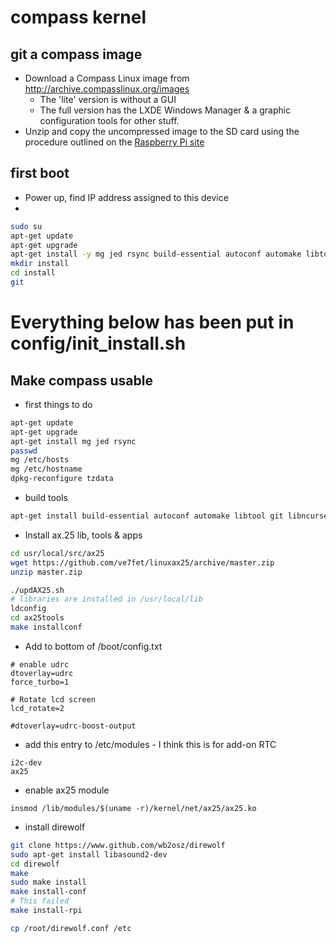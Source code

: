 # compass kernel

## git a compass image

* Download a Compass Linux image from http://archive.compasslinux.org/images
  * The 'lite' version is without a GUI
  * The full version has the LXDE Windows Manager & a graphic configuration tools for other stuff.
* Unzip and copy the uncompressed image to the SD card using the procedure outlined on the [Raspberry Pi site](https://www.raspberrypi.org/documentation/installation/installing-images/)

## first boot
* Power up, find IP address assigned to this device
*
```bash
sudo su
apt-get update
apt-get upgrade
apt-get install -y mg jed rsync build-essential autoconf automake libtool git libasound2-dev whois libncurses5-dev
mkdir install
cd install
git
```
# Everything below has been put in config/init_install.sh
## Make compass usable

* first things to do

```bash
apt-get update
apt-get upgrade
apt-get install mg jed rsync
passwd
mg /etc/hosts
mg /etc/hostname
dpkg-reconfigure tzdata
```

* build tools

```bash
apt-get install build-essential autoconf automake libtool git libncurses5-dev
```

* Install ax.25 lib, tools & apps

```bash
cd usr/local/src/ax25
wget https://github.com/ve7fet/linuxax25/archive/master.zip
unzip master.zip

./updAX25.sh
# libraries are installed in /usr/local/lib
ldconfig
cd ax25tools
make installconf
```

* Add to bottom of /boot/config.txt

```
# enable udrc
dtoverlay=udrc
force_turbo=1

# Rotate lcd screen
lcd_rotate=2

#dtoverlay=udrc-boost-output
```

  * add this entry to /etc/modules - I think this is for add-on RTC

```
i2c-dev
ax25
```

  * enable ax25 module
```
insmod /lib/modules/$(uname -r)/kernel/net/ax25/ax25.ko
```
  * install direwolf

```bash
git clone https://www.github.com/wb2osz/direwolf
sudo apt-get install libasound2-dev
cd direwolf
make
sudo make install
make install-conf
# This failed
make install-rpi

cp /root/direwolf.conf /etc
```
